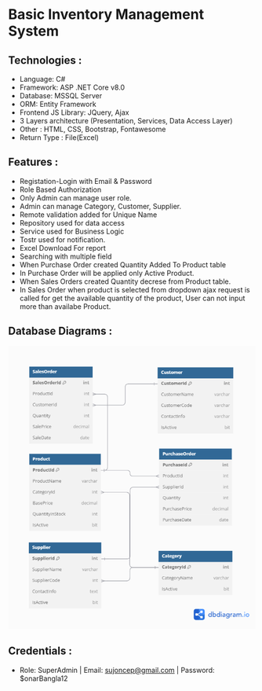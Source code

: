 # Basic Inventory Management System

## Technologies :
- Language: C#
- Framework: ASP .NET Core v8.0
- Database: MSSQL Server
- ORM: Entity Framework
- Frontend JS Library: JQuery, Ajax 
- 3 Layers architecture (Presentation, Services, Data Access Layer)
- Other : HTML, CSS, Bootstrap, Fontawesome
- Return Type : File(Excel)

## Features :
- Registation-Login with Email & Password
- Role Based Authorization
- Only Admin can manage user role.
- Admin can manage Category, Customer, Supplier.
- Remote validation added for Unique Name
- Repository used for data access
- Service used for Business Logic
- Tostr used for notification.
- Excel Download For report
- Searching with multiple field
- When Purchase Order created Quantity Added To Product table
- In Purchase Order will be applied only Active Product.
- When Sales Orders created Quantity decrese from Product table.
- In Sales Order when product is selected from dropdown ajax request is called for get the available quantity of the product, User can not input more than availabe Product.

## Database Diagrams :
![BIMS Database Diagrams](https://github.com/xujoncep/Basic-Inventory-Management-System/blob/main/Document/Document/BIMS.png)


## Credentials :
- Role: SuperAdmin | Email: sujoncep@gmail.com | Password: $onarBangla12
